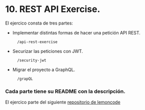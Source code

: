 # 10. REST API Exercise.

El ejercico consta de tres partes:

- Implementar distintas formas de hacer una petición API REST.

        /api-rest-exercise

- Securizar las peticiones con JWT.

        /security-jwt

* Migrar el proyecto a GraphQL.

        /grapQL

### Cada parte tiene su README con la descripción.

El ejercico parte del siguiente [repositorio de lemoncode](https://github.com/Lemoncode/rest-api-exercise/blob/master/README_es.md)
